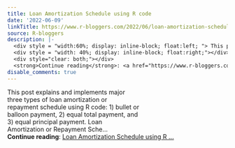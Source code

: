 ```yaml
---
title: Loan Amortization Schedule using R code
date: '2022-06-09'
linkTitle: https://www.r-bloggers.com/2022/06/loan-amortization-schedule-using-r-code/
source: R-bloggers
description: |-
  <div style = "width:60%; display: inline-block; float:left; "> This post explains and implements major three types of loan amortization or repayment schedule using R code: 1) bullet or balloon payment, 2) equal total payment, and 3) equal principal payment. Loan Amortization or Repayment Sche...</div>
  <div style = "width: 40%; display: inline-block; float:right;"></div>
  <div style="clear: both;"></div>
  <strong>Continue reading</strong>: <a href="https://www.r-bloggers.com/2022/06/loan-amortization-schedule-using-r-code/">Loan Amortization Schedule using R ...
disable_comments: true
---
```

<div style = "width:60%; display: inline-block; float:left; "> This post explains and implements major three types of loan amortization or repayment schedule using R code: 1) bullet or balloon payment, 2) equal total payment, and 3) equal principal payment. Loan Amortization or Repayment Sche...</div>
<div style = "width: 40%; display: inline-block; float:right;"></div>
<div style="clear: both;"></div>
<strong>Continue reading</strong>: <a href="https://www.r-bloggers.com/2022/06/loan-amortization-schedule-using-r-code/">Loan Amortization Schedule using R ...